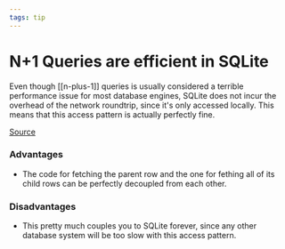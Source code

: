 ```yaml
---
tags: tip
---
```


# N+1 Queries are efficient in SQLite
Even though [[n-plus-1]] queries is usually considered a terrible performance issue for most database engines, SQLite does not incur the overhead of the network roundtrip, since it's only accessed locally. This means that this access pattern is actually perfectly fine.

[Source](https://sqlite.org/np1queryprob.html)

### Advantages
* The code for fetching the parent row and the one for fething all of its child rows can be perfectly decoupled from each other.

### Disadvantages
* This pretty much couples you to SQLite forever, since any other database system will be too slow with this access pattern.
